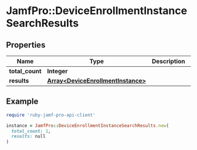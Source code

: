 # JamfPro::DeviceEnrollmentInstanceSearchResults

## Properties

| Name | Type | Description | Notes |
| ---- | ---- | ----------- | ----- |
| **total_count** | **Integer** |  | [optional] |
| **results** | [**Array&lt;DeviceEnrollmentInstance&gt;**](DeviceEnrollmentInstance.md) |  | [optional] |

## Example

```ruby
require 'ruby-jamf-pro-api-client'

instance = JamfPro::DeviceEnrollmentInstanceSearchResults.new(
  total_count: 1,
  results: null
)
```

